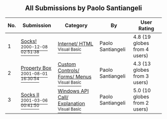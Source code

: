 ﻿<div align="center">

## All Submissions by Paolo Santiangeli

</div>

No.  | Submission | Category | By   | User Rating
---- | ---------- | -------- | ---- | -----------
1 | [Socks\!<br /><sup>2000-12-08 02:51:38</sup>](https://github.com/Planet-Source-Code/paolo-santiangeli-socks__1-13401) | [Internet/ HTML<br /><sup>Visual Basic</sup>](../ByCategory/internet-html__1-34.md) | Paolo Santiangeli | 4.8 (19 globes from 4 users)
2 | [Property Box<br /><sup>2001-08-01 16:30:54</sup>](https://github.com/Planet-Source-Code/paolo-santiangeli-property-box__1-25727) | [Custom Controls/ Forms/  Menus<br /><sup>Visual Basic</sup>](../ByCategory/custom-controls-forms-menus__1-4.md) | Paolo Santiangeli | 4.3 (13 globes from 3 users)
3 | [Socks II<br /><sup>2001-03-06 00:41:50</sup>](https://github.com/Planet-Source-Code/paolo-santiangeli-socks-ii__1-21537) | [Windows API Call/ Explanation<br /><sup>Visual Basic</sup>](../ByCategory/windows-api-call-explanation__1-39.md) | Paolo Santiangeli | 5.0 (10 globes from 2 users)

